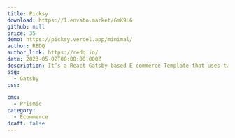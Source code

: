 ```yaml
---
title: Picksy
download: https://1.envato.market/GmK9L6
github: null
price: 35
demo: https://picksy.vercel.app/minimal/
author: REDQ
author_link: https://redq.io/
date: 2023-05-02T00:00:00.000Z
description: It’s a React Gatsby based E-commerce Template that uses two Headless API.
ssg:
  - Gatsby
css:

cms:
  - Prismic
category:
  - Ecommerce
draft: false
---
```

